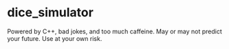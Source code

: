 # dice_simulator
Powered by C++, bad jokes, and too much caffeine. May or may not predict your future. Use at your own risk.
